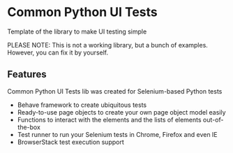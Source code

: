 # Common Python UI Tests
Template of the library to make UI testing simple

PLEASE NOTE: This is not a working library, but a bunch of examples. 
However, you can fix it by yourself.

## Features
Common Python UI Tests lib was created for Selenium-based Python tests 

* Behave framework to create ubiquitous tests
* Ready-to-use page objects to create your own page object model easily
* Functions to interact with the elements and the lists of elements out-of-the-box
* Test runner to run your Selenium tests in Chrome, Firefox and even IE
* BrowserStack test execution support

